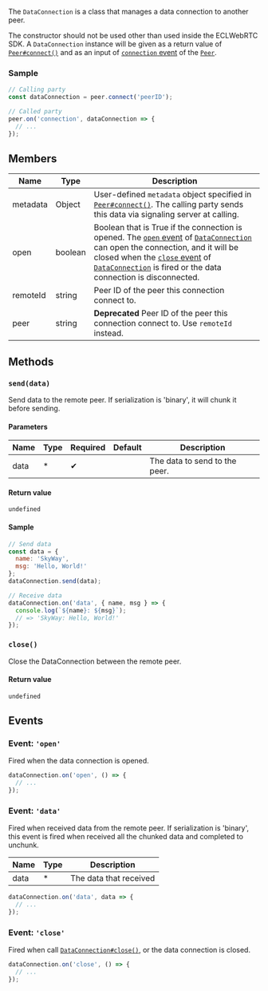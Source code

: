 The `DataConnection` is a class that manages a data connection to another peer.

The constructor should not be used other than used inside the ECLWebRTC SDK.
A `DataConnection` instance will be given as a return value of [`Peer#connect()`](../peer/#connectpeerid-options)
and as an input of [`connection` event](../peer/#event-connection) of the [`Peer`](../peer/).

### Sample

```js
// Calling party
const dataConnection = peer.connect('peerID');

// Called party
peer.on('connection', dataConnection => {
  // ...
});
```

## Members

| Name     | Type    | Description                                                                                                                                                                                                                                                                  |
|----------|---------|------------------------------------------------------------------------------------------------------------------------------------------------------------------------------------------------------------------------------------------------------------------------------|
| metadata | Object  | User-defined `metadata` object specified in [`Peer#connect()`](../peer/#connectpeerid-options). The calling party sends this data via signaling server at calling.                                                                                                           |
| open     | boolean | Boolean that is True if the connection is opened. The [`open` event](#event-open) of [`DataConnection`](./) can open the connection, and it will be closed when the [`close` event](#event-close) of [`DataConnection`](./) is fired or the data connection is disconnected. |
| remoteId | string  | Peer ID of the peer this connection connect to.                                                                                                                                                                                                                              |
| peer     | string  | **Deprecated** Peer ID of the peer this connection connect to. Use `remoteId` instead.                                                                                                                                                                                       |

## Methods

### `send(data)`

Send data to the remote peer. If serialization is 'binary', it will chunk it
before sending.

#### Parameters

| Name | Type | Required | Default | Description                   |
|------|------|----------|---------|-------------------------------|
| data | *    | ✔        |         | The data to send to the peer. |

#### Return value

`undefined`

#### Sample

```js
// Send data
const data = {
  name: 'SkyWay',
  msg: 'Hello, World!'
};
dataConnection.send(data);

// Receive data
dataConnection.on('data', { name, msg } => {
  console.log(`${name}: ${msg}`);
  // => 'SkyWay: Hello, World!'
});
```

### `close()`

Close the DataConnection between the remote peer.

#### Return value

`undefined`

## Events

### Event: `'open'`

Fired when the data connection is opened.

```js
dataConnection.on('open', () => {
  // ...
});
```

### Event: `'data'`

Fired when received data from the remote peer.
If serialization is 'binary', this event is fired when received all the chunked
data and completed to unchunk.

| Name | Type | Description            |
|------|------|------------------------|
| data | *    | The data that received |

```js
dataConnection.on('data', data => {
  // ...
});
```

### Event: `'close'`

Fired when call [`DataConnection#close()`](#close), or the data connection is
closed.

```js
dataConnection.on('close', () => {
  // ...
});
```

